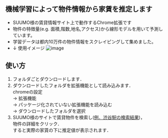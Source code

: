 ## 機械学習によって物件情報から家賃を推定します
* SUUMO様の賃貸情報サイト上で動作するChrome拡張です
* 物件の特徴量(e.g. 面積,階数,地名,アクセス)から線形モデルを用いて予測しています。
* 学習データは都内10万件の物件情報をスクレイピングして集めました。
* ↓ 使用イメージ
![image](https://user-images.githubusercontent.com/32826608/59975488-172e1b80-95f3-11e9-8996-eac02c80e907.png)

## 使い方
1. フォルダごとダウンロードします．  <br>
2. ダウンロードしたフォルダを拡張機能として読み込みます．  
   chromeの設定   
   -> 拡張機能   
   -> パッケージ化されていない拡張機能を読み込む   
   -> ダウンロードしたフォルダを選択  <br>  
3. SUUMO様のサイトで賃貸物件を検索し([例．渋谷駅の検索結果](https://suumo.jp/chintai/tokyo/ek_17640/))，  
   物件の詳細をクリック．  
   すると実際の家賃の下に推定値が表示されます．
